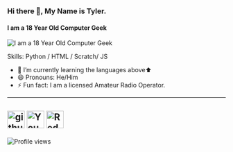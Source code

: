 ### Hi there 👋, My Name is Tyler.
#### I am a 18 Year Old Computer Geek
![I am a 18 Year Old Computer Geek](https://github-readme-stats.vercel.app/api?username=MasterJedi1525&show_icons=true&hide_border=true")


Skills: Python / HTML / Scratch/ JS

- 🌱 I’m currently learning the languages above⬆️ 
- 😄 Pronouns: He/Him 
- ⚡ Fun fact: I am a licensed Amateur Radio Operator. 

---
[<img src='https://cdn.jsdelivr.net/npm/simple-icons@3.0.1/icons/github.svg' alt='github' height='40'>](https://github.com/MasterJedi1525)  [<img src='https://cdn.jsdelivr.net/npm/simple-icons@3.0.1/icons/youtube.svg' alt='YouTube' height='40'>](https://www.youtube.com/channel/https://www.youtube.com/channel/UCz97QW6wbWf1WdHaRmMlBNw)  [<img src='https://cdn.jsdelivr.net/npm/simple-icons@3.0.1/icons/reddit.svg' alt='Reddit' height='40'>](https://www.reddit.com/user/u/jedi_master2569)  
---
![Profile views](https://gpvc.arturio.dev/MasterJedi1525)  

